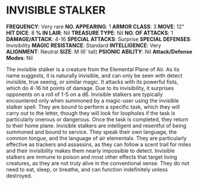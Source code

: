 # INVISIBLE STALKER

**FREQUENCY**: Very rare
**NO. APPEARING**: 1
**ARMOR CLASS**: 3
**MOVE**: 12"
**HIT DICE**: 8
**% IN LAIR**: Nil
**TREASURE TYPE**: Nil
**NO. OF ATTACKS**: 1
**DAMAGE/ATTACK**: 4-16
**SPECIAL ATTACKS**: Surprise
**SPECIAL DEFENSES**: Invisibility
**MAGIC RESISTANCE**: Standard
**INTELLIGENCE**: Very
**ALIGNMENT**: Neutral
**SIZE**: M (6' tall)
**PSIONIC ABILITY**: Nil
**Attack/Defense Modes**: Nil

The invisible stalker is a creature from the Elemental Plane of Air. As its name suggests, it is naturally invisible, and can only be seen with detect invisible, true seeing, or similar magic. It attacks with its powerful fists, which do 4-16 hit points of damage. Due to its invisibility, it surprises opponents on a roll of 1-5 on a d6. Invisible stalkers are typically encountered only when summoned by a magic-user using the invisible stalker spell. They are bound to perform a specific task, which they will carry out to the letter, though they will look for loopholes if the task is particularly onerous or dangerous. Once the task is completed, they return to their home plane. Invisible stalkers are intelligent and resentful of being summoned and bound to service. They speak their own language, the common tongue, and the language of air elementals. They are particularly effective as trackers and assassins, as they can follow a scent trail for miles and their invisibility makes them nearly impossible to detect. Invisible stalkers are immune to poison and most other effects that target living creatures, as they are not truly alive in the conventional sense. They do not need to eat, sleep, or breathe, and can function indefinitely unless destroyed.
